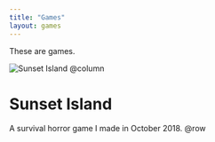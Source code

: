 ```yaml
---
title: "Games"
layout: games
---
```


These are games.

![Sunset Island](https://riopelle/me/assets/pics/sunset.png)
@column
# Sunset Island
A survival horror game I made in October 2018.
@row
